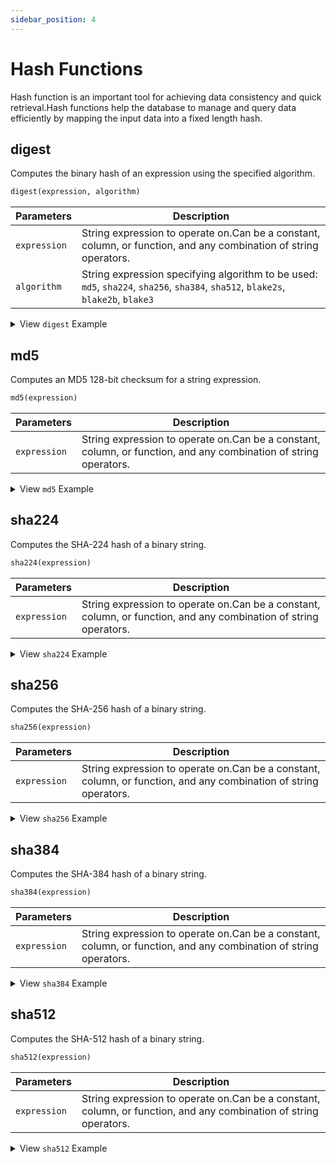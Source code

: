 ```yaml
---
sidebar_position: 4
---
```


# Hash Functions

Hash function is an important tool for achieving data consistency and quick retrieval.Hash functions help the database to manage and query data efficiently by mapping the input data into a fixed length hash.

## digest

Computes the binary hash of an expression using the specified algorithm.

```sql
digest(expression, algorithm)
```

| Parameters   | Description                                                                                                                                          |
| ------------ | ---------------------------------------------------------------------------------------------------------------------------------------------------- |
| `expression` | String expression to operate on.Can be a constant, column, or function, and any combination of string operators.     |
| `algorithm`  | String expression specifying algorithm to be used: `md5`,  `sha224`, `sha256`,  `sha384`,  `sha512`, `blake2s`, `blake2b`,  `blake3` |

<details>
  <summary>View <code>digest</code> Example</summary>

```sql {1}
SELECT digest('Hello CnosDB', 'md5');
+------------------------------------------+
| digest(Utf8("Hello CnosDB"),Utf8("md5")) |
+------------------------------------------+
| 0daa6f74dbedeab58db254f19990ab80         |
+------------------------------------------+
```

This is equal to:

```sql {1}
SELECT md5('Hello CnosDB');
+----------------------------------+
| md5(Utf8("Hello CnosDB"))        |
+----------------------------------+
| 0daa6f74dbedeab58db254f19990ab80 |
+----------------------------------+
```

</details>

## md5

Computes an MD5 128-bit checksum for a string expression.

```sql
md5(expression)
```

| Parameters   | Description                                                                                                                                      |
| ------------ | ------------------------------------------------------------------------------------------------------------------------------------------------ |
| `expression` | String expression to operate on.Can be a constant, column, or function, and any combination of string operators. |

<details>
  <summary>View <code>md5</code> Example</summary>

```sql {1}
SELECT md5('Hello CnosDB');
+----------------------------------+
| md5(Utf8("Hello CnosDB"))        |
+----------------------------------+
| 0daa6f74dbedeab58db254f19990ab80 |
+----------------------------------+
```

</details>

## sha224

Computes the SHA-224 hash of a binary string.

```sql
sha224(expression)
```

| Parameters   | Description                                                                                                                                      |
| ------------ | ------------------------------------------------------------------------------------------------------------------------------------------------ |
| `expression` | String expression to operate on.Can be a constant, column, or function, and any combination of string operators. |

<details>
  <summary>View <code>sha224</code> Example</summary>

```sql {1}
SELECT sha224('Hello CnosDB');
+----------------------------------------------------------+
| sha224(Utf8("Hello CnosDB"))                             |
+----------------------------------------------------------+
| f57778984d974d652f9cb8b732e31d58376e9de05bfea03ba250c04f |
+----------------------------------------------------------+
```

</details>

## sha256

Computes the SHA-256 hash of a binary string.

```sql
sha256(expression)
```

| Parameters   | Description                                                                                                                                      |
| ------------ | ------------------------------------------------------------------------------------------------------------------------------------------------ |
| `expression` | String expression to operate on.Can be a constant, column, or function, and any combination of string operators. |

<details>
  <summary>View <code>sha256</code> Example</summary>

```sql {1}
SELECT sha256('Hello CnosDB');
+------------------------------------------------------------------+
| sha256(Utf8("Hello CnosDB"))                                     |
+------------------------------------------------------------------+
| 98b6cd650208a2abaa20c116933e9b0b596b885ebea62ac3f55278ff5739224c |
+------------------------------------------------------------------+
```

</details>

## sha384

Computes the SHA-384 hash of a binary string.

```sql
sha384(expression)
```

| Parameters   | Description                                                                                                                                      |
| ------------ | ------------------------------------------------------------------------------------------------------------------------------------------------ |
| `expression` | String expression to operate on.Can be a constant, column, or function, and any combination of string operators. |

<details>
  <summary>View <code>sha384</code> Example</summary>

```sql {1}
SELECT sha384('Hello CnosDB');
+--------------------------------------------------------------------------------------------------+
| sha384(Utf8("Hello CnosDB"))                                                                     |
+--------------------------------------------------------------------------------------------------+
| e8ad4ce9de9665b96cb5809f785db4a89197e905573f087cd5ff320ba031d5fa9e09b06d644d94765b8d9a206221d1a1 |
+--------------------------------------------------------------------------------------------------+
```

</details>

## sha512

Computes the SHA-512 hash of a binary string.

```sql
sha512(expression)
```

| Parameters   | Description                                                                                                                                      |
| ------------ | ------------------------------------------------------------------------------------------------------------------------------------------------ |
| `expression` | String expression to operate on.Can be a constant, column, or function, and any combination of string operators. |

<details>
  <summary>View <code>sha512</code> Example</summary>

```sql {1}
SELECT sha512('Hello CnosDB');
+----------------------------------------------------------------------------------------------------------------------------------+
| sha512(Utf8("Hello CnosDB"))                                                                                                     |
+----------------------------------------------------------------------------------------------------------------------------------+
| 23236d44057dfc15069a35caaf9ba551a4b9c16d0af0b68964721dbb1c343b38b863ab4090d8cb331947c72b558dcd77f40baa492d130bd0d6d826fee67d5542 |
+----------------------------------------------------------------------------------------------------------------------------------+
```

</details>
